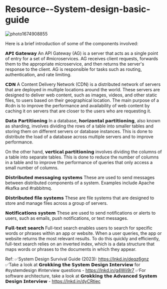 # Resource--System-design-basic-guide

![photo1674908855](https://user-images.githubusercontent.com/41374671/217578395-e589a283-1f32-43a5-9be5-8a43b3ce8ae0.jpeg)


Here is a brief introduction of  some of the components involved:

𝗔𝗣𝗜 𝗚𝗮𝘁𝗲𝘄𝗮𝘆
An API Gateway (AG) is a server that acts as a single point of entry for a set of #microservices. AG receives client requests, forwards them to the appropriate microservice, and then returns the server's response to the client. AG is responsible for tasks such as routing, authentication, and rate limiting.


𝗖𝗗𝗡
A Content Delivery Network (CDN) is a distributed network of servers that are deployed in multiple locations around the world. These servers are designed to deliver web content, such as images, videos, and other static files, to users based on their geographical location. The main purpose of a #cdn is to improve the performance and availability of web content by caching it on servers that are closer to the users who are requesting it.


𝗗𝗮𝘁𝗮 𝗣𝗮𝗿𝘁𝗶𝘁𝗶𝗼𝗻𝗶𝗻𝗴
In a database, 𝗵𝗼𝗿𝗶𝘇𝗼𝗻𝘁𝗮𝗹 𝗽𝗮𝗿𝘁𝗶𝘁𝗶𝗼𝗻𝗶𝗻𝗴, also known as sharding, involves dividing the rows of a table into smaller tables and storing them on different servers or database instances. This is done to distribute the load of a database across multiple servers and to improve performance.

On the other hand, 𝘃𝗲𝗿𝘁𝗶𝗰𝗮𝗹 𝗽𝗮𝗿𝘁𝗶𝘁𝗶𝗼𝗻𝗶𝗻𝗴 involves dividing the columns of a table into separate tables. This is done to reduce the number of columns in a table and to improve the performance of queries that only access a small number of columns.


𝗗𝗶𝘀𝘁𝗿𝗶𝗯𝘂𝘁𝗲𝗱 𝗺𝗲𝘀𝘀𝗮𝗴𝗶𝗻𝗴 𝘀𝘆𝘀𝘁𝗲𝗺𝘀 
These are used to send messages between distributed components of a system. Examples include Apache #kafka and #rabbitmq.


𝗗𝗶𝘀𝘁𝗿𝗶𝗯𝘂𝘁𝗲𝗱 𝗳𝗶𝗹𝗲 𝘀𝘆𝘀𝘁𝗲𝗺𝘀
These are file systems that are designed to store and manage files across a group of servers.


𝗡𝗼𝘁𝗶𝗳𝗶𝗰𝗮𝘁𝗶𝗼𝗻𝘀 𝘀𝘆𝘀𝘁𝗲𝗺
These are used to send notifications or alerts to users, such as emails, push notifications, or text messages. 


𝗙𝘂𝗹𝗹-𝘁𝗲𝘅𝘁 𝘀𝗲𝗮𝗿𝗰𝗵
Full-text search enables users to search for specific words or phrases within an app or website. When a user queries, the app or website returns the most relevant results. To do this quickly and efficiently, full-text search relies on an inverted index, which is a data structure that maps words or phrases to the documents in which they appear.


Ref:
✅System Design Survival Guide (2023): https://lnkd.in/deqz6gnz
✅Take a look at 𝗚𝗿𝗼𝗸𝗸𝗶𝗻𝗴 𝘁𝗵𝗲 𝗦𝘆𝘀𝘁𝗲𝗺 𝗗𝗲𝘀𝗶𝗴𝗻 𝗜𝗻𝘁𝗲𝗿𝘃𝗶𝗲𝘄 for #systemdesign #interview questions - https://lnkd.in/g4Wii9r7
✅For software architecture, take a look at 𝗚𝗿𝗼𝗸𝗸𝗶𝗻𝗴 𝘁𝗵𝗲 𝗔𝗱𝘃𝗮𝗻𝗰𝗲𝗱 𝗦𝘆𝘀𝘁𝗲𝗺 𝗗𝗲𝘀𝗶𝗴𝗻 𝗜𝗻𝘁𝗲𝗿𝘃𝗶𝗲𝘄 - https://lnkd.in/dyCRtiec
